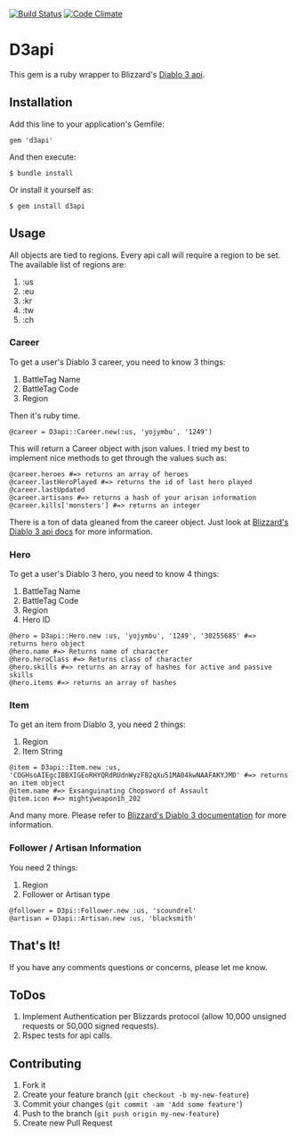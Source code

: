 [![Build
Status](https://travis-ci.org/phereford/d3api.png)](https://travis-ci.org/phereford/d3api)
[![Code
Climate](https://codeclimate.com/badge.png)](https://codeclimate.com/github/phereford/d3api)

# D3api

This gem is a ruby wrapper to Blizzard's [Diablo 3
api](https://github.com/Blizzard/d3-api-docs).

## Installation

Add this line to your application's Gemfile:

    gem 'd3api'

And then execute:

    $ bundle install

Or install it yourself as:

    $ gem install d3api

## Usage

All objects are tied to regions. Every api call will require a region to
be set. The available list of regions are:
1. :us
2. :eu
3. :kr
4. :tw
5. :ch

### Career

To get a user's Diablo 3 career, you need to know 3 things:
1. BattleTag Name
2. BattleTag Code
3. Region

Then it's ruby time. 
```
@career = D3api::Career.new(:us, 'yojymbu', '1249')
```

This will return a Career object with json values. I tried my best to
implement nice methods to get through the values such as:
```    
@career.heroes #=> returns an array of heroes 
@career.lastHeroPlayed #=> returns the id of last hero played
@career.lastUpdated 
@career.artisans #=> returns a hash of your arisan information
@career.kills['monsters'] #=> returns an integer
```

There is a ton of data gleaned from the career object. Just look at
[Blizzard's Diablo 3 api docs](https://github.com/Blizzard/d3-api-docs)
for more information.

### Hero

To get a user's Diablo 3 hero, you need to know 4 things:
1. BattleTag Name
2. BattleTag Code
3. Region
4. Hero ID

```
@hero = D3api::Hero.new :us, 'yojymbu', '1249', '30255685' #=>
returns hero object
@hero.name #=> Returns name of character
@hero.heroClass #=> Returns class of character
@hero.skills #=> returns an array of hashes for active and passive
skills
@hero.items #=> returns an array of hashes
```

### Item

To get an item from Diablo 3, you need 2 things:
1. Region
2. Item String
```
@item = D3api::Item.new :us,
'COGHsoAIEgcIBBXIGEoRHYQRdRUdnWyzFB2qXu51MA04kwNAAFAKYJMD' #=> returns
an item object
@item.name #=> Exsanguinating Chopsword of Assault
@item.icon #=> mightyweapon1h_202
```

And many more. Please refer to [Blizzard's Diablo 3
documentation](https://github.com/Blizzard/d3-api-docs) for
more information.

### Follower / Artisan Information
You need 2 things:
1. Region
2. Follower or Artisan type

```
@follower = D3pi::Follower.new :us, 'scoundrel'
@artisan = D3api::Artisan.new :us, 'blacksmith'
```


## That's It!

If you have any comments questions or concerns, please let me know.

## ToDos
1. Implement Authentication per Blizzards protocol (allow 10,000
   unsigned requests or 50,000 signed requests).
2. Rspec tests for api calls.

## Contributing

1. Fork it
2. Create your feature branch (`git checkout -b my-new-feature`)
3. Commit your changes (`git commit -am 'Add some feature'`)
4. Push to the branch (`git push origin my-new-feature`)
5. Create new Pull Request

